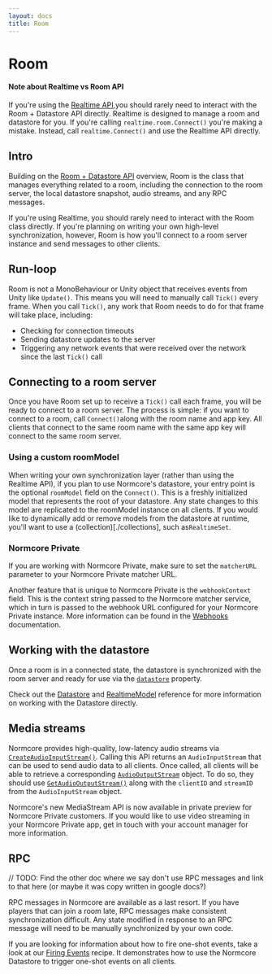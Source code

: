 ```yaml
---
layout: docs
title: Room
---
```

# Room

#### Note about Realtime vs Room API
If you're using the [Realtime API](../realtime),you should rarely need to interact with the Room + Datastore API directly. Realtime is designed to manage a room and datastore for you. If you're calling `realtime.room.Connect()` you're making a mistake. Instead, call `realtime.Connect()` and use the Realtime API directly.

## Intro
Building on the [Room + Datastore API](./) overview, Room is the class that manages everything related to a room, including the connection to the room server, the local datastore snapshot, audio streams, and any RPC messages.

If you're using Realtime, you should rarely need to interact with the Room class directly. If you're planning on writing your own high-level synchronization, however, Room is how you'll connect to a room server instance and send messages to other clients.

## Run-loop
Room is not a MonoBehaviour or Unity object that receives events from Unity like `Update()`. This means you will need to manually call `Tick()` every frame. When you call `Tick()`, any work that Room needs to do for that frame will take place, including: 

* Checking for connection timeouts
* Sending datastore updates to the server
* Triggering any network events that were received over the network since the last `Tick()` call

## Connecting to a room server
Once you have Room set up to receive a `Tick()` call each frame, you will be ready to connect to a room server. The process is simple: if you want to connect to a room, call `Connect()`along with the room name and app key. All clients that connect to the same room name with the same app key will connect to the same room server.

### Using a custom roomModel
When writing your own synchronization layer (rather than using the Realtime API), if you plan to use Normcore's datastore, your entry point is the optional `roomModel` field on the `Connect()`. This is a freshly initialized model that represents the root of your datastore. Any state changes to this model are replicated to the roomModel instance on all clients. If you would like to dynamically add or remove models from the datastore at runtime, you'll want to use a (collection)[./collections], such as`RealtimeSet`.

### Normcore Private
If you are working with Normcore Private, make sure to set the `matcherURL` parameter to your Normcore Private matcher URL. 

Another feature that is unique to Normcore Private is the `webhookContext` field. This is the context string passed to the Normcore matcher service, which in turn is passed to the webhook URL configured for your Normcore Private instance. More information can be found in the [Webhooks](../normcore-private/webhooks) documentation.

## Working with the datastore
Once a room is in a connected state, the datastore is synchronized with the room server and ready for use via the [`datastore`](../reference/room#datastore) property.

Check out the [Datastore](./datastore) and [RealtimeModel](./realtimemodel) reference for more information on working with the Datastore directly.

## Media streams
Normcore provides high-quality, low-latency audio streams via [`CreateAudioInputStream()`](../reference/room#createaudioinputstream). Calling this API returns an `AudioInputStream`  that can be used to send audio data to all clients. Once called, all clients will be able to retrieve a corresponding [`AudioOutputStream`](../reference/audiooutputstream) object.  To do so, they should use [`GetAudioOutputStream()`](../reference/room#getaudiooutputstream) along with the `clientID` and `streamID` from the `AudioInputStream` object.

Normcore's new MediaStream API is now available in private preview for Normcore Private customers. If you would like to use video streaming in your Normcore Private app, get in touch with your account manager for more information.

## RPC
// TODO: Find the other doc where we say don't use RPC messages and link to that here (or maybe it was copy written in google docs?)

RPC messages in Normcore are available as a last resort. If you have players that can join a room late, RPC messages make consistent synchronization difficult. Any state modified in response to an RPC message will need to be manually synchronized by your own code.

If you are looking for information about how to fire one-shot events, take a look at our [Firing Events](../guides/firing-events) recipe. It demonstrates how to use the Normcore Datastore to trigger one-shot events on all clients.
